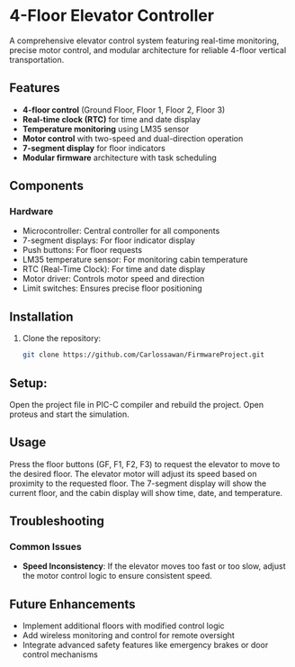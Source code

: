 # 4-Floor Elevator Controller

A comprehensive elevator control system featuring real-time monitoring, precise motor control, and modular architecture for reliable 4-floor vertical transportation.

## Features

- **4-floor control** (Ground Floor, Floor 1, Floor 2, Floor 3)
- **Real-time clock (RTC)** for time and date display
- **Temperature monitoring** using LM35 sensor
- **Motor control** with two-speed and dual-direction operation
- **7-segment display** for floor indicators
- **Modular firmware** architecture with task scheduling

## Components

### Hardware
- Microcontroller: Central controller for all components
- 7-segment displays: For floor indicator display
- Push buttons: For floor requests
- LM35 temperature sensor: For monitoring cabin temperature
- RTC (Real-Time Clock): For time and date display
- Motor driver: Controls motor speed and direction
- Limit switches: Ensures precise floor positioning

## Installation

1. Clone the repository:
    ```bash
    git clone https://github.com/Carlossawan/FirmwareProject.git
    ```

## Setup:

Open the project file in PIC-C compiler and rebuild the project. 
Open proteus and start the simulation.

## Usage

Press the floor buttons (GF, F1, F2, F3) to request the elevator to move to the desired floor. The elevator motor will adjust its speed based on proximity to the requested floor. The 7-segment display will show the current floor, and the cabin display will show time, date, and temperature.

## Troubleshooting

### Common Issues

- **Speed Inconsistency**: If the elevator moves too fast or too slow, adjust the motor control logic to ensure consistent speed.

## Future Enhancements

- Implement additional floors with modified control logic
- Add wireless monitoring and control for remote oversight
- Integrate advanced safety features like emergency brakes or door control mechanisms
